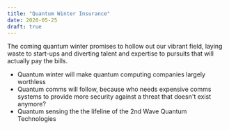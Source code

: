 ```yaml
---
title: "Quantum Winter Insurance"
date: 2020-05-25
draft: true
---
```


The coming quantum winter promises to hollow out our vibrant field, laying waste to start-ups and diverting talent and expertise to pursuits that will actually pay the bills.

- Quantum winter will make quantum computing companies largely worthless
- Quantum comms will follow, because who needs expensive comms systems to provide more security against a threat that doesn't exist anymore?
- Quantum sensing the the lifeline of the 2nd Wave Quantum Technologies
